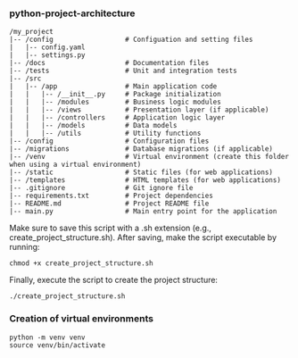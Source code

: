 ### python-project-architecture

```
/my_project
|-- /config                  # Configuation and setting files
|   |-- config.yaml
|   |-- settings.py
|-- /docs                    # Documentation files
|-- /tests                   # Unit and integration tests
|-- /src
|   |-- /app                 # Main application code
|   |   |-- /__init__.py     # Package initialization
|   |   |-- /modules         # Business logic modules
|   |   |-- /views           # Presentation layer (if applicable)
|   |   |-- /controllers     # Application logic layer
|   |   |-- /models          # Data models
|   |   |-- /utils           # Utility functions
|-- /config                  # Configuration files
|-- /migrations              # Database migrations (if applicable)
|-- /venv                    # Virtual environment (create this folder when using a virtual environment)
|-- /static                  # Static files (for web applications)
|-- /templates               # HTML templates (for web applications)
|-- .gitignore               # Git ignore file
|-- requirements.txt         # Project dependencies
|-- README.md                # Project README file
|-- main.py                  # Main entry point for the application
```
Make sure to save this script with a .sh extension (e.g., create_project_structure.sh). After saving, make the script executable by running:

```
chmod +x create_project_structure.sh
```

Finally, execute the script to create the project structure:

```
./create_project_structure.sh
```

### Creation of virtual environments

```
python -m venv venv
source venv/bin/activate
```

